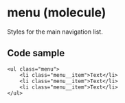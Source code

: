 # menu (molecule)

Styles for the main navigation list.

## Code sample

```
<ul class="menu">
    <li class="menu__item">Text</li>
    <li class="menu__item">Text</li>
    <li class="menu__item">Text</li>
</ul>
```
